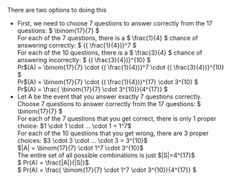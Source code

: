 There are two options to doing this

<ul>
<li> First, we need to choose 7 questions to answer correctly from the 17 questions: $ \binom{17}{7} $ <br/> 
For each of the 7 questions, there is a $ \frac{1}{4} $ chance of answering correctly: $ {( \frac{1}{4})}^7 $ <br/> 
For each of the 10 questions, there is a $ \frac{3}{4} $ chance of answering incorrectly: $ {( \frac{3}{4})}^{10} $ <br/> 
Pr$(A) = \binom{17}{7} \cdot {( \frac{1}{4})}^7 \cdot {( \frac{3}{4})}^{10} $ <br/> 
	      Pr$(A) = \binom{17}{7} \cdot {( \frac{1}{4})}^{17} \cdot 3^{10} $ <br/> 
Pr$(A) = \frac{ \binom{17}{7} \cdot 3^{10}}{4^{17}} $
	<li> Let A be the event that you answer exactly 7 questions correctly. <br/> 
	      Choose 7 questions to answer correctly from the 17 questions: $ \binom{17}{7} $ <br/> 
	      For each of the 7 questions that you get correct, there is only 1 proper choice: $1 \cdot 1 \cdot ... \cdot 1 = 1^7$ <br/> 
For each of the 10 questions that you get wrong, there are 3 proper choices: $3 \cdot 3 \cdot ... \cdot 3 = 3^{10}$ <br/> 
$|A| = \binom{17}{7} \cdot 1^7 \cdot 3^{10}$ <br/> 
The entire set of all possible combinations is just $|S|=4^{17}$ <br/> 
$ Pr(A) = \frac{|A|}{|S|}$ <br/> 
$ Pr(A) = \frac{ \binom{17}{7} \cdot 1^7 \cdot 3^{10}}{4^{17}} $
</ul>
